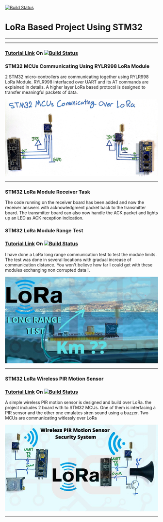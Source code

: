 [![Build Status](https://img.shields.io/badge/USEFUL%20ELECTRONICS-YOUTUBE-red)](https://www.youtube.com/user/wardzx1)
# LoRa Based Project Using STM32 
***
***

### [Tutorial Link](https://youtu.be/SqHOaU0ZsxA) On [![Build Status](https://img.shields.io/badge/YouTube-FF0000?style=for-the-badge&logo=youtube&logoColor=white)](https://youtu.be/SqHOaU0ZsxA) 

### STM32 MCUs Communicating Using RYLR998 LoRa Module 
2 STM32 micro-controllers are communicating together using RYLR998 LoRa Module. RYLR998 interfaced over UART and its AT commands are explained in details. A higher layer LoRa based protocol is designed to transfer meaningful packets of data. 

![Circuit Diagram](https://github.com/UsefulElectronics/stm32-rylr998-lora-transceiver/blob/master/Circuit%20Diagrams/Hardware%20Connection.jpg)

***

### STM32 LoRa Module Receiver Task
The code running on the receiver board has been added and now the receiver answers with acknowledgment packet back to the transmitter board. The transmitter board can also now handle the ACK packet and lights up an LED as ACK reception indication.

### STM32 LoRa Module Range Test
### [Tutorial Link](https://youtu.be/zHZkxzYWdX0) On [![Build Status](https://img.shields.io/badge/YouTube-FF0000?style=for-the-badge&logo=youtube&logoColor=white)](https://youtu.be/zHZkxzYWdX0) 

I have done a LoRa long range communication test to test the module limits. The test was done in several locations with gradual increase of communication distance. You won't believe how far I could get with these modules exchanging non corrupted data !.

![Circuit Diagram](https://github.com/UsefulElectronics/stm32-rylr998-lora-transceiver/blob/master/Circuit%20Diagrams/Range%20Test%20Cover.jpg)

***

### STM32 LoRa Wireless PIR Motion Sensor
### [Tutorial Link](https://youtu.be/aKUESTVg_8A) On [![Build Status](https://img.shields.io/badge/YouTube-FF0000?style=for-the-badge&logo=youtube&logoColor=white)](https://youtu.be/aKUESTVg_8A) 

A simple wireless PIR motion sensor is designed and build over LoRa. the project includes 2 board with to STM32 MCUs. One of them is interfacing a PIR sensor and the other one emulates siren sound using a buzzer. Two MCUs are communicating witlessly over LoRa  

![Circuit Diagram](https://github.com/UsefulElectronics/stm32-rylr998-lora-transceiver/blob/master/Circuit%20Diagrams/PIR%20sensor%20video%20cover.jpg)

***